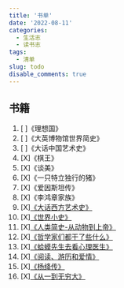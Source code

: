 ```yaml
---
title: '书单'
date: '2022-08-11'
categories:
  - 生活志
  - 读书志
tags:
  - 清单
slug: todo
disable_comments: true
---
```


## 书籍
1. [ ]《理想国》
1. [ ]《大英博物馆世界简史》
1. [ ]《大话中国艺术史》
1. [X]《棋王》
1. [X]《谈美》 
1. [X]《一只特立独行的猪》
1. [X]《爱因斯坦传》
1. [X]《李鸿章家族》
1. [X][《大话西方艺术史》](/cn/2022/08/15/yigongzi/)
1. [X][《世界小史》](/cn/2022/08/15/wuxiujie/)
1. [X][《人类简史-从动物到上帝》](/cn/2022/08/15/linjunhong/)
1. [X][《哲学家们都干了些什么》](/cn/2022/08/15/linxinhao/)
1. [X][《蛤蟆先生去看心理医生》](/cn/2022/08/15/chenying/)
1. [X][《阅读、游历和爱情》](/cn/2022/08/15/laingyongan/)
1. [X][《杨绛传》](/cn/2022/06/26/yangjiang/)
1. [X][《从一到无穷大》](/cn/2022/08/15/yangxi/)